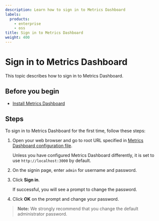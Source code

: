 ```yaml
---
description: Learn how to sign in to Metrics Dashboard
labels:
  products:
    - enterprise
    - oss
title: Sign in to Metrics Dashboard
weight: 400
---
```


# Sign in to Metrics Dashboard

This topic describes how to sign in to Metrics Dashboard.

## Before you begin

- [Install Metrics Dashboard](../installation/)

## Steps

To sign in to Metrics Dashboard for the first time, follow these steps:

1. Open your web browser and go to root URL specified in [Metrics Dashboard configuration file](../configure-metrics-dashboard/).

   Unless you have configured Metrics Dashboard differently, it is set to use `http://localhost:3000` by default.

1. On the signin page, enter `admin` for username and password.
1. Click **Sign in**.

   If successful, you will see a prompt to change the password.

1. Click **OK** on the prompt and change your password.

> **Note:** We strongly recommend that you change the default administrator password.
